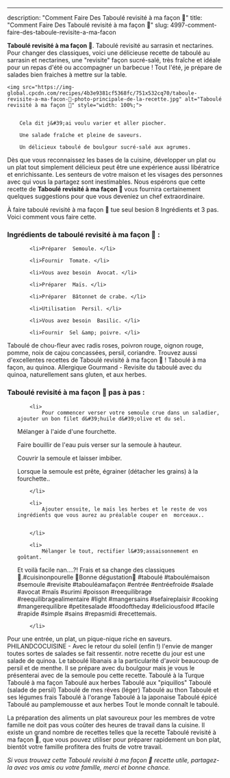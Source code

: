 ---
description: "Comment Faire Des Taboulé revisité à ma façon 🥄"
title: "Comment Faire Des Taboulé revisité à ma façon 🥄"
slug: 4997-comment-faire-des-taboule-revisite-a-ma-facon

<p>
	<strong>Taboulé revisité à ma façon 🥄</strong>. 
	Taboulé revisité au sarrasin et nectarines. Pour changer des classiques, voici une délicieuse recette de taboulé au sarrasin et nectarines, une &#34;revisite&#34; façon sucré-salé, très fraîche et idéale pour un repas d&#39;été ou accompagner un barbecue ! Tout l&#39;été, je prépare de salades bien fraiches à mettre sur la table.
</p>
<p>
	
	<img src="https://img-global.cpcdn.com/recipes/4b3e9381cf5368fc/751x532cq70/taboule-revisite-a-ma-facon-🥄-photo-principale-de-la-recette.jpg" alt="Taboulé revisité à ma façon 🥄" style="width: 100%;">
	
	
		Cela dit j&#39;ai voulu varier et aller piocher.
	
		Une salade fraîche et pleine de saveurs.
	
		Un délicieux taboulé de boulgour sucré-salé aux agrumes.
	
</p>

Dès que vous reconnaissez les bases de la cuisine, développer un plat ou un plat tout simplement délicieux peut être une expérience aussi libératrice et enrichissante. Les senteurs de votre maison et les visages des personnes avec qui vous la partagez sont inestimables. Nous espérons que cette recette de <strong> Taboulé revisité à ma façon 🥄 </strong> vous fournira certainement quelques suggestions pour que vous deveniez un chef extraordinaire.

<!--inarticleads1-->

À faire taboulé revisité à ma façon 🥄 tue seul besion 8 Ingrédients et 3 pas. Voici comment vous faire cette.

<h3>Ingrédients de taboulé revisité à ma façon 🥄 :</h3>

<ol>
	
		<li>Préparer  Semoule. </li>
	
		<li>Fournir  Tomate. </li>
	
		<li>Vous avez besoin  Avocat. </li>
	
		<li>Préparer  Maïs. </li>
	
		<li>Préparer  Bâtonnet de crabe. </li>
	
		<li>Utilisation  Persil. </li>
	
		<li>Vous avez besoin  Basilic. </li>
	
		<li>Fournir  Sel &amp; poivre. </li>
	
</ol>

Taboulé de chou-fleur avec radis roses, poivron rouge, oignon rouge, pomme, noix de cajou concassées, persil, coriandre. Trouvez aussi d&#39;excellentes recettes de Taboulé revisité à ma façon 🥄 ! Taboulé à ma façon, au quinoa. Allergique Gourmand - Revisite du taboulé avec du quinoa, naturellement sans gluten, et aux herbes. 

<!--inarticleads2-->

<h3>Taboulé revisité à ma façon 🥄 pas à pas :</h3>

<ol>
	
		<li>
			Pour commencer verser votre semoule crue dans un saladier, ajouter un bon filet d&#39;huile d&#39;olive et du sel.  

Mélanger à l&#39;aide d&#39;une fourchette. 

Faire bouillir de l&#39;eau puis verser sur la semoule à hauteur. 

Couvrir la semoule et laisser imbiber.

Lorsque la semoule est prête, égrainer (détacher les grains) à la fourchette..
			
			
		</li>
	
		<li>
			Ajouter ensuite, le maïs les herbes et le reste de vos ingrédients que vous aurez au préalable couper en  morceaux..
			
			
		</li>
	
		<li>
			Mélanger le tout, rectifier l&#39;assaisonnement en goûtant. 

Et voilà facile nan....?! Frais et sa change des classiques 🤩.#cuisinonpourelle
🌸Bonne dégustation🌸
#taboulé #taboulémaison #semoule #revisite #tabouléamafaçon #entrée #entréefroide #salade #avocat #maïs #surimi #poisson #reequilibrage #reequilibragealimentaire #light #mangersains #sefaireplaisir #cooking #mangerequilibre #petitesalade #foodoftheday #deliciousfood #facile #rapide #simple #sains #repasmidi #recettemais.
			
			
		</li>
	
</ol>

Pour une entrée, un plat, un pique-nique riche en saveurs. PHILANDCOCUISINE - Avec le retour du soleil (enfin !) l&#39;envie de manger toutes sortes de salades se fait ressentir. notre recette du jour est une salade de quinoa. Le taboulé libanais a la particularité d&#39;avoir beaucoup de persil et de menthe. Il se prépare avec du boulgour mais je vous le présenterai avec de la semoule pou cette recette. Taboulé à la Turque Taboulé à ma façon Taboulé aux herbes Taboulé aux &#34;piquillos&#34; Taboulé (salade de persil) Taboulé de mes rêves (léger) Taboulé au thon Taboulé et ses légumes frais Taboulé à l&#39;orange Taboulé à la japonaise Taboulé épicé Taboulé au pamplemousse et aux herbes Tout le monde connaît le taboulé. 

<!--inarticleads1-->

<p>
La préparation des aliments un plat savoureux pour les membres de votre famille ne doit pas vous coûter des heures de travail dans la cuisine. Il existe un grand nombre de recettes telles que la recette Taboulé revisité à ma façon 🥄, que vous pouvez utiliser pour préparer rapidement un bon plat, bientôt votre famille profitera des fruits de votre travail.
</p>

<p>
<i>Si vous trouvez cette Taboulé revisité à ma façon 🥄 recette utile, partagez-la avec vos amis ou votre famille, merci et bonne chance.</i>
</p>
